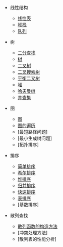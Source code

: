 * 线性结构

    * [线性表](md/线性表.md)
    * [堆栈](md/堆栈.md)
    * [队列](md/队列.md)

* 树

    * [二分查找](md/二分查找.md)
    * [树](md/树.md)
    * [二叉树](md/二叉树.md)
    * [二叉搜索树](md/二叉搜索树.md)
    * [平衡二叉树](md/平衡二叉树.md)
    * [堆](md/堆.md)
    * [哈夫曼树](md/哈夫曼树.md)
    * [并查集](md/并查集.md)
  
* 图

    * [图](md/图.md)
    * [图的遍历](md/图的遍历.md)
    * [最短路径问题]
    * [最小生成树问题]
    * [拓扑排序]
 

* 排序

    * [简单排序](md/简单排序.md)
    * [希尔排序](md/希尔排序.md)
    * [堆排序](md/堆排序.md)
    * [归并排序](md/归并排序.md)
    * [快速排序](md/快速排序.md)
    * [表排序]()
    * [基数排序]

* 散列查找

    * [散列函数的构造方法](md/散列函数的构造方法.md)
    * [冲突处理方法]
    * [散列表的性能分析]